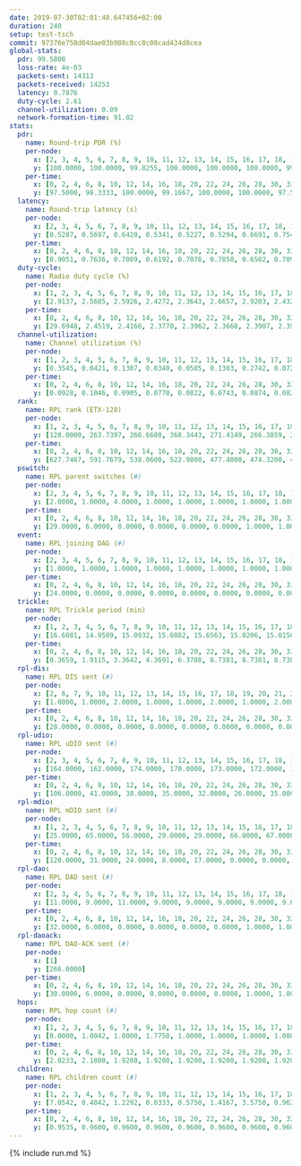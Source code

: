```yaml
---
date: 2019-07-30T02:01:48.647456+02:00
duration: 240
setup: test-tsch
commit: 97376e758d04dae03b988c8cc8c08cad434d8cea
global-stats:
  pdr: 99.5808
  loss-rate: 4e-03
  packets-sent: 14313
  packets-received: 14253
  latency: 0.7876
  duty-cycle: 2.61
  channel-utilization: 0.09
  network-formation-time: 91.02
stats:
  pdr:
    name: Round-trip PDR (%)
    per-node:
      x: [2, 3, 4, 5, 6, 7, 8, 9, 10, 11, 12, 13, 14, 15, 16, 17, 18, 19, 20, 21, 22, 23, 24, 25]
      y: [100.0000, 100.0000, 99.8255, 100.0000, 100.0000, 100.0000, 99.8276, 100.0000, 100.0000, 99.4992, 99.3399, 100.0000, 99.0132, 99.8221, 95.1662, 99.8339, 99.8302, 100.0000, 100.0000, 99.8342, 100.0000, 99.3377, 99.8331, 99.3232]
    per-time:
      x: [0, 2, 4, 6, 8, 10, 12, 14, 16, 18, 20, 22, 24, 26, 28, 30, 32, 34, 36, 38, 40, 42, 44, 46, 48, 50, 52, 54, 56, 58, 60, 62, 64, 66, 68, 70, 72, 74, 76, 78, 80, 82, 84, 86, 88, 90, 92, 94, 96, 98, 100, 102, 104, 106, 108, 110, 112, 114, 116, 118, 120, 122, 124, 126, 128, 130, 132, 134, 136, 138, 140, 142, 144, 146, 148, 150, 152, 154, 156, 158, 160, 162, 164, 166, 168, 170, 172, 174, 176, 178, 180, 182, 184, 186, 188, 190, 192, 194, 196, 198, 200, 202, 204, 206, 208, 210, 212, 214, 216, 218, 220, 222, 224, 226, 228, 230, 232, 234, 236, 238, 240]
      y: [97.5000, 98.3333, 100.0000, 99.1667, 100.0000, 100.0000, 97.5000, 100.0000, 98.3193, 99.1667, 100.0000, 100.0000, 100.0000, 98.3333, 100.0000, 99.1667, 99.1597, 100.0000, 100.0000, 99.1667, 100.0000, 100.0000, 100.0000, 100.0000, 100.0000, 100.0000, 100.0000, 100.0000, 100.0000, 100.0000, 100.0000, 100.0000, 100.0000, 100.0000, 100.0000, 100.0000, 100.0000, 100.0000, 100.0000, 100.0000, 100.0000, 100.0000, 100.0000, 100.0000, 98.3333, 100.0000, 100.0000, 100.0000, 98.3333, 99.1667, 100.0000, 100.0000, 100.0000, 100.0000, 100.0000, 100.0000, 100.0000, 100.0000, 100.0000, 100.0000, 99.1667, 100.0000, 100.0000, 100.0000, 100.0000, 100.0000, 100.0000, 100.0000, 100.0000, 95.0000, 95.0000, 95.8333, 95.8333, 95.0000, 99.1667, 99.1667, 100.0000, 100.0000, 100.0000, 100.0000, 100.0000, 100.0000, 100.0000, 100.0000, 100.0000, 100.0000, 100.0000, 100.0000, 100.0000, 100.0000, 100.0000, 100.0000, 100.0000, 99.1667, 99.1667, 100.0000, 99.1667, 100.0000, 100.0000, 96.6667, 100.0000, 100.0000, 100.0000, 100.0000, 100.0000, 100.0000, 100.0000, 100.0000, 100.0000, 100.0000, 100.0000, 100.0000, 100.0000, 100.0000, 100.0000, 100.0000, 100.0000, 100.0000, 100.0000, 100.0000, null]
  latency:
    name: Round-trip latency (s)
    per-node:
      x: [2, 3, 4, 5, 6, 7, 8, 9, 10, 11, 12, 13, 14, 15, 16, 17, 18, 19, 20, 21, 22, 23, 24, 25]
      y: [0.5287, 0.5697, 0.6420, 0.5341, 0.5227, 0.5294, 0.6691, 0.7544, 0.6366, 0.7916, 0.7017, 0.6486, 0.8405, 0.7604, 0.7884, 0.7585, 0.8615, 1.0236, 0.8867, 1.0500, 1.0630, 1.1824, 1.0437, 1.0935]
    per-time:
      x: [0, 2, 4, 6, 8, 10, 12, 14, 16, 18, 20, 22, 24, 26, 28, 30, 32, 34, 36, 38, 40, 42, 44, 46, 48, 50, 52, 54, 56, 58, 60, 62, 64, 66, 68, 70, 72, 74, 76, 78, 80, 82, 84, 86, 88, 90, 92, 94, 96, 98, 100, 102, 104, 106, 108, 110, 112, 114, 116, 118, 120, 122, 124, 126, 128, 130, 132, 134, 136, 138, 140, 142, 144, 146, 148, 150, 152, 154, 156, 158, 160, 162, 164, 166, 168, 170, 172, 174, 176, 178, 180, 182, 184, 186, 188, 190, 192, 194, 196, 198, 200, 202, 204, 206, 208, 210, 212, 214, 216, 218, 220, 222, 224, 226, 228, 230, 232, 234, 236, 238, 240]
      y: [0.9051, 0.7636, 0.7089, 0.6192, 0.7078, 0.7850, 0.6502, 0.7098, 0.7122, 0.6857, 0.6970, 0.7708, 0.6740, 0.8426, 0.7448, 0.7847, 0.6735, 0.6260, 0.6188, 0.6302, 0.6563, 0.6138, 0.5804, 0.5050, 0.6123, 0.5612, 0.6245, 0.6154, 0.5883, 0.6573, 0.5745, 0.6095, 0.5832, 0.5886, 0.6219, 0.5900, 0.5640, 0.5896, 0.5874, 0.6392, 0.6013, 0.6492, 0.6389, 0.6182, 0.6458, 0.6422, 0.6335, 0.6619, 0.6997, 0.7019, 0.7002, 0.6662, 0.6137, 0.6028, 0.6757, 0.6459, 0.6037, 0.6562, 0.6374, 0.6893, 0.7424, 0.6753, 0.6363, 0.6146, 0.5915, 0.6691, 0.6527, 0.6955, 0.7260, 0.6443, 0.5741, 0.6597, 0.7836, 0.6613, 0.6386, 0.6658, 0.6524, 0.7194, 0.8403, 0.7585, 0.6397, 0.6544, 0.6627, 0.7598, 0.8787, 0.8737, 0.6318, 0.7208, 0.6362, 0.8507, 1.2153, 0.9306, 0.8122, 0.7549, 0.6771, 0.9458, 1.4929, 1.2713, 1.0584, 0.9158, 0.6607, 0.8741, 1.4881, 1.3961, 1.2022, 0.8919, 0.9521, 0.9325, 1.5058, 1.5135, 1.4075, 1.2199, 1.0192, 0.9810, 1.5441, 1.5250, 1.4883, 1.4520, 1.2799, 1.1940, null]
  duty-cycle:
    name: Radio duty cycle (%)
    per-node:
      x: [1, 2, 3, 4, 5, 6, 7, 8, 9, 10, 11, 12, 13, 14, 15, 16, 17, 18, 19, 20, 21, 22, 23, 24, 25]
      y: [2.9137, 2.5685, 2.5926, 2.4272, 2.3643, 2.6657, 2.9203, 2.4323, 2.6253, 2.4919, 2.6907, 2.5021, 2.6514, 2.5219, 2.6555, 2.5607, 2.6895, 2.6569, 2.5968, 2.6283, 2.6090, 2.6077, 2.6996, 2.7608, 2.7082]
    per-time:
      x: [0, 2, 4, 6, 8, 10, 12, 14, 16, 18, 20, 22, 24, 26, 28, 30, 32, 34, 36, 38, 40, 42, 44, 46, 48, 50, 52, 54, 56, 58, 60, 62, 64, 66, 68, 70, 72, 74, 76, 78, 80, 82, 84, 86, 88, 90, 92, 94, 96, 98, 100, 102, 104, 106, 108, 110, 112, 114, 116, 118, 120, 122, 124, 126, 128, 130, 132, 134, 136, 138, 140, 142, 144, 146, 148, 150, 152, 154, 156, 158, 160, 162, 164, 166, 168, 170, 172, 174, 176, 178, 180, 182, 184, 186, 188, 190, 192, 194, 196, 198, 200, 202, 204, 206, 208, 210, 212, 214, 216, 218, 220, 222, 224, 226, 228, 230, 232, 234, 236, 238]
      y: [29.6948, 2.4519, 2.4166, 2.3770, 2.3962, 2.3668, 2.3907, 2.3933, 2.3901, 2.3777, 2.3801, 2.3822, 2.3823, 2.3819, 2.4150, 2.3942, 2.4022, 2.3840, 2.3766, 2.3761, 2.3900, 2.3822, 2.4057, 2.3896, 2.3799, 2.3937, 2.3830, 2.3828, 2.3928, 2.3901, 2.3917, 2.3939, 2.3881, 2.3916, 2.3866, 2.3797, 2.3886, 2.3775, 2.3776, 2.3804, 2.4009, 2.3904, 2.3987, 2.4045, 2.3893, 2.4083, 2.3847, 2.3884, 2.3831, 2.4053, 2.4209, 2.4176, 2.4048, 2.3853, 2.3965, 2.3934, 2.3863, 2.4142, 2.3914, 2.4093, 2.4084, 2.3981, 2.3847, 2.3901, 2.4005, 2.3921, 2.4015, 2.8237, 2.5428, 2.5652, 2.4080, 2.4935, 2.5005, 2.5127, 2.4928, 2.4813, 2.4141, 2.3909, 2.4125, 2.3950, 2.3932, 2.3954, 2.3952, 2.3934, 2.3994, 2.3897, 2.4010, 2.3812, 2.4082, 2.4029, 2.3937, 2.3965, 2.4043, 2.4038, 2.4004, 2.3842, 2.3876, 2.3928, 2.3893, 2.3963, 2.4076, 2.3906, 2.3934, 2.3917, 2.3925, 2.3961, 2.3981, 2.3810, 2.3972, 2.3976, 2.3749, 2.3933, 2.3971, 2.3855, 2.3898, 2.4048, 2.3838, 2.3876, 2.3885, 2.3895]
  channel-utilization:
    name: Channel utilization (%)
    per-node:
      x: [1, 2, 3, 4, 5, 6, 7, 8, 9, 10, 11, 12, 13, 14, 15, 16, 17, 18, 19, 20, 21, 22, 23, 24, 25]
      y: [0.3545, 0.0421, 0.1307, 0.0340, 0.0505, 0.1303, 0.2742, 0.0729, 0.0349, 0.0325, 0.0366, 0.0721, 0.0857, 0.0356, 0.1121, 0.1266, 0.1168, 0.0978, 0.0389, 0.0594, 0.0411, 0.0513, 0.0325, 0.0311, 0.0322]
    per-time:
      x: [0, 2, 4, 6, 8, 10, 12, 14, 16, 18, 20, 22, 24, 26, 28, 30, 32, 34, 36, 38, 40, 42, 44, 46, 48, 50, 52, 54, 56, 58, 60, 62, 64, 66, 68, 70, 72, 74, 76, 78, 80, 82, 84, 86, 88, 90, 92, 94, 96, 98, 100, 102, 104, 106, 108, 110, 112, 114, 116, 118, 120, 122, 124, 126, 128, 130, 132, 134, 136, 138, 140, 142, 144, 146, 148, 150, 152, 154, 156, 158, 160, 162, 164, 166, 168, 170, 172, 174, 176, 178, 180, 182, 184, 186, 188, 190, 192, 194, 196, 198, 200, 202, 204, 206, 208, 210, 212, 214, 216, 218, 220, 222, 224, 226, 228, 230, 232, 234, 236, 238]
      y: [0.0928, 0.1046, 0.0905, 0.0770, 0.0822, 0.0743, 0.0874, 0.0827, 0.0796, 0.0790, 0.0803, 0.0810, 0.0800, 0.0783, 0.0958, 0.0828, 0.0877, 0.0794, 0.0755, 0.0760, 0.0829, 0.0777, 0.0852, 0.0763, 0.0748, 0.0808, 0.0762, 0.0778, 0.0818, 0.0807, 0.0799, 0.0809, 0.0785, 0.0787, 0.0786, 0.0747, 0.0805, 0.0758, 0.0740, 0.0755, 0.0831, 0.0775, 0.0831, 0.0866, 0.0799, 0.0871, 0.0789, 0.0807, 0.0788, 0.0897, 0.0904, 0.0896, 0.0837, 0.0782, 0.0799, 0.0814, 0.0779, 0.0887, 0.0781, 0.0863, 0.0863, 0.0832, 0.0770, 0.0795, 0.0839, 0.0801, 0.0832, 0.3360, 0.1470, 0.1576, 0.0398, 0.1016, 0.1009, 0.1100, 0.0991, 0.1030, 0.0838, 0.0779, 0.0856, 0.0785, 0.0804, 0.0806, 0.0797, 0.0788, 0.0841, 0.0788, 0.0841, 0.0749, 0.0883, 0.0814, 0.0794, 0.0809, 0.0844, 0.0852, 0.0867, 0.0786, 0.0808, 0.0820, 0.0806, 0.0839, 0.0889, 0.0799, 0.0810, 0.0799, 0.0803, 0.0829, 0.0827, 0.0754, 0.0817, 0.0815, 0.0734, 0.0815, 0.0849, 0.0792, 0.0799, 0.0855, 0.0763, 0.0791, 0.0795, 0.0809]
  rank:
    name: RPL rank (ETX-128)
    per-node:
      x: [1, 2, 3, 4, 5, 6, 7, 8, 9, 10, 11, 12, 13, 14, 15, 16, 17, 18, 19, 20, 21, 22, 23, 24, 25]
      y: [128.0000, 263.7397, 266.6680, 368.3443, 271.4149, 266.3859, 269.9170, 335.7178, 439.3900, 412.0325, 485.2951, 349.6393, 401.1992, 508.2551, 436.1992, 18908.7450, 450.0569, 563.5323, 552.3884, 592.3105, 612.4609, 624.0122, 675.7287, 683.5219, 695.9091]
    per-time:
      x: [0, 2, 4, 6, 8, 10, 12, 14, 16, 18, 20, 22, 24, 26, 28, 30, 32, 34, 36, 38, 40, 42, 44, 46, 48, 50, 52, 54, 56, 58, 60, 62, 64, 66, 68, 70, 72, 74, 76, 78, 80, 82, 84, 86, 88, 90, 92, 94, 96, 98, 100, 102, 104, 106, 108, 110, 112, 114, 116, 118, 120, 122, 124, 126, 128, 130, 132, 134, 136, 138, 140, 142, 144, 146, 148, 150, 152, 154, 156, 158, 160, 162, 164, 166, 168, 170, 172, 174, 176, 178, 180, 182, 184, 186, 188, 190, 192, 194, 196, 198, 200, 202, 204, 206, 208, 210, 212, 214, 216, 218, 220, 222, 224, 226, 228, 230, 232, 234, 236, 238]
      y: [627.7467, 591.7679, 538.0600, 522.9800, 477.4800, 474.3200, 484.4118, 482.7647, 460.6200, 472.3200, 469.6000, 468.8600, 475.2000, 467.4706, 469.3800, 463.4200, 462.4000, 468.6863, 465.7200, 466.4902, 476.3922, 469.8800, 467.8182, 443.5600, 441.4200, 437.3600, 437.4200, 432.9804, 432.2600, 432.3200, 433.1000, 434.4118, 432.2800, 430.2800, 427.3200, 423.4800, 423.2941, 421.0800, 420.5800, 421.0000, 426.8039, 423.9200, 426.9400, 429.1000, 446.8462, 467.8846, 457.4800, 454.0392, 447.9400, 464.6786, 456.3600, 450.4400, 446.2400, 443.5200, 441.2600, 444.1569, 446.7407, 438.4800, 441.8000, 446.9600, 448.0000, 453.4118, 447.3200, 446.1538, 445.5769, 439.1600, 442.5400, 439.8800, 472.5386, 437.7191, 45074.3500, 44675.8654, 3044.0800, 2993.1373, 3042.4000, 452.1538, 444.0200, 440.0600, 436.4600, 429.1800, 428.7200, 432.5098, 424.2000, 425.0800, 423.8200, 422.2400, 423.9000, 423.0200, 432.8462, 430.0600, 437.2200, 436.3000, 429.0588, 418.8654, 472.9444, 444.7400, 438.9400, 438.5600, 435.1800, 428.9815, 437.8600, 431.1200, 429.0980, 424.7200, 421.7308, 409.1538, 412.1400, 423.2800, 424.7600, 416.5000, 416.5600, 413.8039, 416.5800, 412.4200, 418.8235, 411.3333, 410.3600, 408.6200, 405.9412, 428.4200]
  pswitch:
    name: RPL parent switches (#)
    per-node:
      x: [2, 3, 4, 5, 6, 7, 8, 9, 10, 11, 12, 13, 14, 15, 16, 17, 18, 19, 20, 21, 22, 23, 24, 25]
      y: [2.0000, 1.0000, 4.0000, 1.0000, 1.0000, 1.0000, 1.0000, 1.0000, 6.0000, 5.0000, 4.0000, 6.0000, 3.0000, 6.0000, 4.0000, 6.0000, 8.0000, 2.0000, 8.0000, 3.0000, 5.0000, 8.0000, 12.0000, 3.0000]
    per-time:
      x: [0, 2, 4, 6, 8, 10, 12, 14, 16, 18, 20, 22, 24, 26, 28, 30, 32, 34, 36, 38, 40, 42, 44, 46, 48, 50, 52, 54, 56, 58, 60, 62, 64, 66, 68, 70, 72, 74, 76, 78, 80, 82, 84, 86, 88, 90, 92, 94, 96, 98, 100, 102, 104, 106, 108, 110, 112, 114, 116, 118, 120, 122, 124, 126, 128, 130, 132, 134, 136, 138, 140, 142, 144, 146, 148, 150, 152, 154, 156, 158, 160, 162, 164, 166, 168, 170, 172, 174, 176, 178, 180, 182, 184, 186, 188, 190, 192, 194, 196, 198, 200, 202, 204, 206, 208, 210, 212, 214, 216, 218, 220, 222, 224, 226, 228, 230, 232, 234, 236, 238]
      y: [29.0000, 6.0000, 0.0000, 0.0000, 0.0000, 0.0000, 1.0000, 1.0000, 0.0000, 0.0000, 0.0000, 0.0000, 0.0000, 1.0000, 0.0000, 0.0000, 0.0000, 1.0000, 0.0000, 1.0000, 1.0000, 0.0000, 5.0000, 0.0000, 0.0000, 0.0000, 0.0000, 1.0000, 0.0000, 0.0000, 0.0000, 1.0000, 0.0000, 0.0000, 0.0000, 0.0000, 1.0000, 0.0000, 0.0000, 0.0000, 1.0000, 0.0000, 0.0000, 0.0000, 2.0000, 2.0000, 0.0000, 1.0000, 0.0000, 6.0000, 0.0000, 0.0000, 0.0000, 0.0000, 0.0000, 1.0000, 4.0000, 0.0000, 0.0000, 0.0000, 0.0000, 1.0000, 0.0000, 2.0000, 2.0000, 0.0000, 0.0000, 0.0000, 0.0000, 0.0000, 1.0000, 2.0000, 0.0000, 1.0000, 0.0000, 3.0000, 0.0000, 0.0000, 0.0000, 0.0000, 0.0000, 1.0000, 0.0000, 0.0000, 0.0000, 0.0000, 0.0000, 0.0000, 2.0000, 0.0000, 0.0000, 0.0000, 1.0000, 2.0000, 4.0000, 0.0000, 0.0000, 0.0000, 0.0000, 4.0000, 0.0000, 0.0000, 1.0000, 0.0000, 2.0000, 2.0000, 0.0000, 0.0000, 0.0000, 0.0000, 0.0000, 1.0000, 0.0000, 0.0000, 1.0000, 1.0000, 0.0000, 0.0000, 1.0000, 0.0000]
  event:
    name: RPL joining DAG (#)
    per-node:
      x: [2, 3, 4, 5, 6, 7, 8, 9, 10, 11, 12, 13, 14, 15, 16, 17, 18, 19, 20, 21, 22, 23, 24, 25]
      y: [1.0000, 1.0000, 1.0000, 1.0000, 1.0000, 1.0000, 1.0000, 1.0000, 1.0000, 1.0000, 1.0000, 1.0000, 1.0000, 1.0000, 3.0000, 1.0000, 1.0000, 1.0000, 1.0000, 1.0000, 1.0000, 1.0000, 1.0000, 1.0000]
    per-time:
      x: [0, 2, 4, 6, 8, 10, 12, 14, 16, 18, 20, 22, 24, 26, 28, 30, 32, 34, 36, 38, 40, 42, 44, 46, 48, 50, 52, 54, 56, 58, 60, 62, 64, 66, 68, 70, 72, 74, 76, 78, 80, 82, 84, 86, 88, 90, 92, 94, 96, 98, 100, 102, 104, 106, 108, 110, 112, 114, 116, 118, 120, 122, 124, 126, 128, 130, 132, 134, 136, 138, 140, 142, 144, 146, 148, 150]
      y: [24.0000, 0.0000, 0.0000, 0.0000, 0.0000, 0.0000, 0.0000, 0.0000, 0.0000, 0.0000, 0.0000, 0.0000, 0.0000, 0.0000, 0.0000, 0.0000, 0.0000, 0.0000, 0.0000, 0.0000, 0.0000, 0.0000, 0.0000, 0.0000, 0.0000, 0.0000, 0.0000, 0.0000, 0.0000, 0.0000, 0.0000, 0.0000, 0.0000, 0.0000, 0.0000, 0.0000, 0.0000, 0.0000, 0.0000, 0.0000, 0.0000, 0.0000, 0.0000, 0.0000, 0.0000, 0.0000, 0.0000, 0.0000, 0.0000, 0.0000, 0.0000, 0.0000, 0.0000, 0.0000, 0.0000, 0.0000, 0.0000, 0.0000, 0.0000, 0.0000, 0.0000, 0.0000, 0.0000, 0.0000, 0.0000, 0.0000, 0.0000, 0.0000, 0.0000, 0.0000, 0.0000, 0.0000, 1.0000, 0.0000, 0.0000, 1.0000]
  trickle:
    name: RPL Trickle period (min)
    per-node:
      x: [1, 2, 3, 4, 5, 6, 7, 8, 9, 10, 11, 12, 13, 14, 15, 16, 17, 18, 19, 20, 21, 22, 23, 24, 25]
      y: [16.6081, 14.9589, 15.0932, 15.6082, 15.6563, 15.0206, 15.0150, 15.1017, 15.0068, 14.9684, 14.9996, 15.0430, 15.0012, 15.0291, 15.0101, 12.4672, 15.0628, 15.0121, 15.0153, 14.9702, 15.0341, 15.0454, 15.6311, 16.5475, 15.0883]
    per-time:
      x: [0, 2, 4, 6, 8, 10, 12, 14, 16, 18, 20, 22, 24, 26, 28, 30, 32, 34, 36, 38, 40, 42, 44, 46, 48, 50, 52, 54, 56, 58, 60, 62, 64, 66, 68, 70, 72, 74, 76, 78, 80, 82, 84, 86, 88, 90, 92, 94, 96, 98, 100, 102, 104, 106, 108, 110, 112, 114, 116, 118, 120, 122, 124, 126, 128, 130, 132, 134, 136, 138, 140, 142, 144, 146, 148, 150, 152, 154, 156, 158, 160, 162, 164, 166, 168, 170, 172, 174, 176, 178, 180, 182, 184, 186, 188, 190, 192, 194, 196, 198, 200, 202, 204, 206, 208, 210, 212, 214, 216, 218, 220, 222, 224, 226, 228, 230, 232, 234, 236, 238]
      y: [0.3659, 1.9115, 3.3642, 4.3691, 6.3788, 8.7381, 8.7381, 8.7381, 8.7381, 17.4763, 17.4763, 17.4763, 17.4763, 17.4763, 17.4763, 17.4763, 17.4763, 17.4763, 17.4763, 17.4763, 17.4763, 17.4763, 17.4763, 17.4763, 17.4763, 17.4763, 17.4763, 17.4763, 17.4763, 17.4763, 17.4763, 17.4763, 17.4763, 17.4763, 17.4763, 17.4763, 17.4763, 17.4763, 17.4763, 17.4763, 17.4763, 17.4763, 17.4763, 17.4763, 17.4763, 17.4763, 17.4763, 17.4763, 17.4763, 17.4763, 17.4763, 17.4763, 17.4763, 17.4763, 17.4763, 17.4763, 17.4763, 17.4763, 17.4763, 17.4763, 17.4763, 17.4763, 17.4763, 17.4763, 17.4763, 17.4763, 17.4763, 17.4763, 17.4763, 17.4763, 4.8573, 2.1005, 3.8844, 1.7656, 1.9879, 3.1941, 3.6482, 5.6361, 5.9419, 9.3498, 9.4372, 9.5948, 10.4858, 13.8063, 17.4763, 17.4763, 17.4763, 17.4763, 17.4763, 17.4763, 17.4763, 17.4763, 17.4763, 17.4763, 17.4763, 17.4763, 17.4763, 17.4763, 17.4763, 17.4763, 17.4763, 17.4763, 17.4763, 17.4763, 17.4763, 17.4763, 17.4763, 17.4763, 17.4763, 17.4763, 17.4763, 17.4763, 17.4763, 17.4763, 17.4763, 17.4763, 17.4763, 17.4763, 17.4763, 17.4763]
  rpl-dis:
    name: RPL DIS sent (#)
    per-node:
      x: [2, 6, 7, 9, 10, 11, 12, 13, 14, 15, 16, 17, 18, 19, 20, 21, 22, 23, 24, 25]
      y: [1.0000, 1.0000, 2.0000, 1.0000, 1.0000, 2.0000, 1.0000, 2.0000, 2.0000, 1.0000, 22.0000, 1.0000, 1.0000, 2.0000, 1.0000, 1.0000, 1.0000, 2.0000, 2.0000, 2.0000]
    per-time:
      x: [0, 2, 4, 6, 8, 10, 12, 14, 16, 18, 20, 22, 24, 26, 28, 30, 32, 34, 36, 38, 40, 42, 44, 46, 48, 50, 52, 54, 56, 58, 60, 62, 64, 66, 68, 70, 72, 74, 76, 78, 80, 82, 84, 86, 88, 90, 92, 94, 96, 98, 100, 102, 104, 106, 108, 110, 112, 114, 116, 118, 120, 122, 124, 126, 128, 130, 132, 134, 136, 138, 140, 142, 144, 146, 148, 150]
      y: [28.0000, 0.0000, 0.0000, 0.0000, 0.0000, 0.0000, 0.0000, 0.0000, 0.0000, 0.0000, 0.0000, 0.0000, 0.0000, 0.0000, 0.0000, 0.0000, 0.0000, 0.0000, 0.0000, 0.0000, 0.0000, 0.0000, 0.0000, 0.0000, 0.0000, 0.0000, 0.0000, 0.0000, 0.0000, 0.0000, 0.0000, 0.0000, 0.0000, 0.0000, 0.0000, 0.0000, 0.0000, 0.0000, 0.0000, 0.0000, 0.0000, 0.0000, 0.0000, 0.0000, 0.0000, 0.0000, 0.0000, 0.0000, 0.0000, 0.0000, 0.0000, 0.0000, 0.0000, 0.0000, 0.0000, 0.0000, 0.0000, 0.0000, 0.0000, 0.0000, 0.0000, 0.0000, 0.0000, 0.0000, 0.0000, 0.0000, 0.0000, 0.0000, 0.0000, 3.0000, 3.0000, 3.0000, 4.0000, 3.0000, 4.0000, 1.0000]
  rpl-udio:
    name: RPL uDIO sent (#)
    per-node:
      x: [2, 3, 4, 5, 6, 7, 8, 9, 10, 11, 12, 13, 14, 15, 16, 17, 18, 19, 20, 21, 22, 23, 24, 25]
      y: [164.0000, 162.0000, 174.0000, 170.0000, 173.0000, 172.0000, 158.0000, 166.0000, 167.0000, 170.0000, 168.0000, 164.0000, 167.0000, 174.0000, 171.0000, 173.0000, 153.0000, 163.0000, 160.0000, 167.0000, 159.0000, 172.0000, 169.0000, 164.0000]
    per-time:
      x: [0, 2, 4, 6, 8, 10, 12, 14, 16, 18, 20, 22, 24, 26, 28, 30, 32, 34, 36, 38, 40, 42, 44, 46, 48, 50, 52, 54, 56, 58, 60, 62, 64, 66, 68, 70, 72, 74, 76, 78, 80, 82, 84, 86, 88, 90, 92, 94, 96, 98, 100, 102, 104, 106, 108, 110, 112, 114, 116, 118, 120, 122, 124, 126, 128, 130, 132, 134, 136, 138, 140, 142, 144, 146, 148, 150, 152, 154, 156, 158, 160, 162, 164, 166, 168, 170, 172, 174, 176, 178, 180, 182, 184, 186, 188, 190, 192, 194, 196, 198, 200, 202, 204, 206, 208, 210, 212, 214, 216, 218, 220, 222, 224, 226, 228, 230, 232, 234, 236, 238, 240]
      y: [106.0000, 41.0000, 38.0000, 35.0000, 32.0000, 26.0000, 35.0000, 32.0000, 34.0000, 31.0000, 33.0000, 32.0000, 32.0000, 30.0000, 38.0000, 32.0000, 30.0000, 41.0000, 32.0000, 31.0000, 35.0000, 24.0000, 33.0000, 38.0000, 31.0000, 36.0000, 30.0000, 28.0000, 27.0000, 34.0000, 38.0000, 31.0000, 35.0000, 31.0000, 28.0000, 27.0000, 33.0000, 31.0000, 32.0000, 36.0000, 29.0000, 30.0000, 34.0000, 32.0000, 37.0000, 39.0000, 33.0000, 34.0000, 29.0000, 35.0000, 36.0000, 31.0000, 30.0000, 29.0000, 33.0000, 30.0000, 28.0000, 37.0000, 30.0000, 32.0000, 29.0000, 31.0000, 33.0000, 31.0000, 32.0000, 33.0000, 27.0000, 31.0000, 43.0000, 36.0000, 34.0000, 36.0000, 31.0000, 33.0000, 31.0000, 33.0000, 33.0000, 33.0000, 29.0000, 33.0000, 31.0000, 33.0000, 31.0000, 35.0000, 34.0000, 35.0000, 32.0000, 34.0000, 32.0000, 33.0000, 35.0000, 31.0000, 29.0000, 36.0000, 35.0000, 27.0000, 37.0000, 31.0000, 34.0000, 33.0000, 35.0000, 35.0000, 29.0000, 33.0000, 32.0000, 34.0000, 37.0000, 29.0000, 34.0000, 33.0000, 31.0000, 36.0000, 36.0000, 29.0000, 35.0000, 29.0000, 34.0000, 29.0000, 38.0000, 31.0000, 4.0000]
  rpl-mdio:
    name: RPL mDIO sent (#)
    per-node:
      x: [1, 2, 3, 4, 5, 6, 7, 8, 9, 10, 11, 12, 13, 14, 15, 16, 17, 18, 19, 20, 21, 22, 23, 24, 25]
      y: [25.0000, 65.0000, 56.0000, 29.0000, 29.0000, 66.0000, 67.0000, 57.0000, 70.0000, 59.0000, 46.0000, 78.0000, 73.0000, 73.0000, 74.0000, 31.0000, 74.0000, 72.0000, 71.0000, 72.0000, 62.0000, 73.0000, 27.0000, 20.0000, 47.0000]
    per-time:
      x: [0, 2, 4, 6, 8, 10, 12, 14, 16, 18, 20, 22, 24, 26, 28, 30, 32, 34, 36, 38, 40, 42, 44, 46, 48, 50, 52, 54, 56, 58, 60, 62, 64, 66, 68, 70, 72, 74, 76, 78, 80, 82, 84, 86, 88, 90, 92, 94, 96, 98, 100, 102, 104, 106, 108, 110, 112, 114, 116, 118, 120, 122, 124, 126, 128, 130, 132, 134, 136, 138, 140, 142, 144, 146, 148, 150, 152, 154, 156, 158, 160, 162, 164, 166, 168, 170, 172, 174, 176, 178, 180, 182, 184, 186, 188, 190, 192, 194, 196, 198, 200, 202, 204, 206, 208, 210, 212, 214, 216, 218, 220, 222, 224, 226, 228, 230, 232, 234, 236]
      y: [120.0000, 31.0000, 24.0000, 8.0000, 17.0000, 0.0000, 0.0000, 13.0000, 11.0000, 1.0000, 0.0000, 0.0000, 0.0000, 6.0000, 2.0000, 9.0000, 5.0000, 3.0000, 0.0000, 0.0000, 0.0000, 0.0000, 7.0000, 5.0000, 6.0000, 3.0000, 4.0000, 0.0000, 0.0000, 0.0000, 1.0000, 6.0000, 5.0000, 7.0000, 5.0000, 1.0000, 0.0000, 0.0000, 0.0000, 3.0000, 6.0000, 9.0000, 6.0000, 1.0000, 0.0000, 0.0000, 0.0000, 0.0000, 1.0000, 2.0000, 9.0000, 10.0000, 3.0000, 0.0000, 0.0000, 0.0000, 0.0000, 2.0000, 6.0000, 10.0000, 4.0000, 3.0000, 0.0000, 0.0000, 0.0000, 0.0000, 6.0000, 4.0000, 7.0000, 6.0000, 115.0000, 121.0000, 175.0000, 177.0000, 162.0000, 92.0000, 23.0000, 8.0000, 15.0000, 6.0000, 1.0000, 5.0000, 8.0000, 9.0000, 1.0000, 0.0000, 2.0000, 2.0000, 1.0000, 10.0000, 5.0000, 4.0000, 1.0000, 0.0000, 1.0000, 0.0000, 1.0000, 5.0000, 7.0000, 7.0000, 3.0000, 0.0000, 0.0000, 0.0000, 4.0000, 1.0000, 8.0000, 3.0000, 6.0000, 3.0000, 0.0000, 1.0000, 0.0000, 1.0000, 4.0000, 10.0000, 4.0000, 3.0000, 3.0000]
  rpl-dao:
    name: RPL DAO sent (#)
    per-node:
      x: [2, 3, 4, 5, 6, 7, 8, 9, 10, 11, 12, 13, 14, 15, 16, 17, 18, 19, 20, 21, 22, 23, 24, 25]
      y: [11.0000, 9.0000, 11.0000, 9.0000, 9.0000, 9.0000, 9.0000, 9.0000, 11.0000, 13.0000, 12.0000, 12.0000, 12.0000, 12.0000, 12.0000, 13.0000, 15.0000, 9.0000, 14.0000, 10.0000, 12.0000, 14.0000, 15.0000, 11.0000]
    per-time:
      x: [0, 2, 4, 6, 8, 10, 12, 14, 16, 18, 20, 22, 24, 26, 28, 30, 32, 34, 36, 38, 40, 42, 44, 46, 48, 50, 52, 54, 56, 58, 60, 62, 64, 66, 68, 70, 72, 74, 76, 78, 80, 82, 84, 86, 88, 90, 92, 94, 96, 98, 100, 102, 104, 106, 108, 110, 112, 114, 116, 118, 120, 122, 124, 126, 128, 130, 132, 134, 136, 138, 140, 142, 144, 146, 148, 150, 152, 154, 156, 158, 160, 162, 164, 166, 168, 170, 172, 174, 176, 178, 180, 182, 184, 186, 188, 190, 192, 194, 196, 198, 200, 202, 204, 206, 208, 210, 212, 214, 216, 218, 220, 222, 224, 226, 228, 230, 232, 234, 236, 238]
      y: [32.0000, 6.0000, 0.0000, 0.0000, 0.0000, 0.0000, 1.0000, 1.0000, 0.0000, 0.0000, 0.0000, 0.0000, 0.0000, 1.0000, 16.0000, 2.0000, 3.0000, 1.0000, 0.0000, 1.0000, 2.0000, 1.0000, 5.0000, 0.0000, 0.0000, 0.0000, 0.0000, 2.0000, 11.0000, 1.0000, 2.0000, 2.0000, 0.0000, 0.0000, 1.0000, 2.0000, 4.0000, 0.0000, 0.0000, 0.0000, 1.0000, 2.0000, 5.0000, 7.0000, 4.0000, 3.0000, 1.0000, 1.0000, 0.0000, 8.0000, 2.0000, 1.0000, 0.0000, 0.0000, 1.0000, 2.0000, 6.0000, 6.0000, 0.0000, 3.0000, 0.0000, 2.0000, 0.0000, 3.0000, 2.0000, 2.0000, 0.0000, 0.0000, 1.0000, 2.0000, 3.0000, 11.0000, 0.0000, 2.0000, 1.0000, 4.0000, 0.0000, 1.0000, 2.0000, 0.0000, 0.0000, 1.0000, 0.0000, 0.0000, 2.0000, 12.0000, 0.0000, 2.0000, 3.0000, 2.0000, 1.0000, 0.0000, 3.0000, 3.0000, 5.0000, 0.0000, 0.0000, 0.0000, 1.0000, 12.0000, 3.0000, 0.0000, 3.0000, 0.0000, 3.0000, 1.0000, 3.0000, 1.0000, 2.0000, 0.0000, 0.0000, 1.0000, 1.0000, 3.0000, 9.0000, 1.0000, 3.0000, 0.0000, 5.0000, 1.0000]
  rpl-daoack:
    name: RPL DAO-ACK sent (#)
    per-node:
      x: [1]
      y: [266.0000]
    per-time:
      x: [0, 2, 4, 6, 8, 10, 12, 14, 16, 18, 20, 22, 24, 26, 28, 30, 32, 34, 36, 38, 40, 42, 44, 46, 48, 50, 52, 54, 56, 58, 60, 62, 64, 66, 68, 70, 72, 74, 76, 78, 80, 82, 84, 86, 88, 90, 92, 94, 96, 98, 100, 102, 104, 106, 108, 110, 112, 114, 116, 118, 120, 122, 124, 126, 128, 130, 132, 134, 136, 138, 140, 142, 144, 146, 148, 150, 152, 154, 156, 158, 160, 162, 164, 166, 168, 170, 172, 174, 176, 178, 180, 182, 184, 186, 188, 190, 192, 194, 196, 198, 200, 202, 204, 206, 208, 210, 212, 214, 216, 218, 220, 222, 224, 226, 228, 230, 232, 234, 236, 238]
      y: [30.0000, 6.0000, 0.0000, 0.0000, 0.0000, 0.0000, 1.0000, 1.0000, 0.0000, 0.0000, 0.0000, 0.0000, 0.0000, 1.0000, 16.0000, 2.0000, 3.0000, 1.0000, 0.0000, 1.0000, 2.0000, 1.0000, 5.0000, 0.0000, 0.0000, 0.0000, 0.0000, 2.0000, 11.0000, 1.0000, 2.0000, 2.0000, 0.0000, 0.0000, 1.0000, 2.0000, 4.0000, 0.0000, 0.0000, 0.0000, 1.0000, 2.0000, 5.0000, 6.0000, 4.0000, 3.0000, 1.0000, 1.0000, 0.0000, 8.0000, 2.0000, 1.0000, 0.0000, 0.0000, 1.0000, 2.0000, 6.0000, 6.0000, 0.0000, 3.0000, 0.0000, 2.0000, 0.0000, 3.0000, 2.0000, 2.0000, 0.0000, 0.0000, 1.0000, 2.0000, 3.0000, 10.0000, 0.0000, 2.0000, 1.0000, 4.0000, 0.0000, 1.0000, 2.0000, 0.0000, 0.0000, 1.0000, 0.0000, 0.0000, 2.0000, 12.0000, 0.0000, 2.0000, 3.0000, 2.0000, 1.0000, 0.0000, 4.0000, 2.0000, 5.0000, 0.0000, 0.0000, 0.0000, 1.0000, 11.0000, 3.0000, 0.0000, 3.0000, 0.0000, 3.0000, 1.0000, 2.0000, 1.0000, 2.0000, 0.0000, 0.0000, 1.0000, 1.0000, 3.0000, 9.0000, 1.0000, 3.0000, 0.0000, 4.0000, 1.0000]
  hops:
    name: RPL hop count (#)
    per-node:
      x: [1, 2, 3, 4, 5, 6, 7, 8, 9, 10, 11, 12, 13, 14, 15, 16, 17, 18, 19, 20, 21, 22, 23, 24, 25]
      y: [0.0000, 1.0042, 1.0000, 1.7750, 1.0000, 1.0000, 1.0000, 1.0000, 2.0000, 2.0000, 2.0000, 1.1667, 2.0083, 2.0583, 2.0125, 2.0000, 2.0458, 2.7792, 3.0126, 3.0000, 3.0875, 3.2167, 3.8326, 3.8787, 3.7908]
    per-time:
      x: [0, 2, 4, 6, 8, 10, 12, 14, 16, 18, 20, 22, 24, 26, 28, 30, 32, 34, 36, 38, 40, 42, 44, 46, 48, 50, 52, 54, 56, 58, 60, 62, 64, 66, 68, 70, 72, 74, 76, 78, 80, 82, 84, 86, 88, 90, 92, 94, 96, 98, 100, 102, 104, 106, 108, 110, 112, 114, 116, 118, 120, 122, 124, 126, 128, 130, 132, 134, 136, 138, 140, 142, 144, 146, 148, 150, 152, 154, 156, 158, 160, 162, 164, 166, 168, 170, 172, 174, 176, 178, 180, 182, 184, 186, 188, 190, 192, 194, 196, 198, 200, 202, 204, 206, 208, 210, 212, 214, 216, 218, 220, 222, 224, 226, 228, 230, 232, 234, 236, 238]
      y: [2.0233, 2.1800, 1.9200, 1.9200, 1.9200, 1.9200, 1.9200, 1.9200, 1.9200, 1.9200, 1.9200, 1.9200, 1.9200, 1.9200, 1.9200, 1.9200, 1.9200, 1.9200, 1.9200, 1.9200, 2.0000, 2.0800, 2.1000, 2.1200, 2.1200, 2.1200, 2.1200, 2.1200, 2.1200, 2.1200, 2.1200, 2.1000, 2.0800, 2.0800, 2.0800, 2.0800, 2.0800, 2.0800, 2.0800, 2.0800, 2.0800, 2.0800, 2.0800, 2.0800, 2.0800, 2.0800, 2.0800, 2.0800, 2.0800, 2.1000, 2.1200, 2.1200, 2.1200, 2.1200, 2.1200, 2.1200, 2.1000, 2.0800, 2.0800, 2.0800, 2.0800, 2.0800, 2.0800, 2.0800, 2.0800, 2.0800, 2.0800, 2.0800, 2.0800, 2.0800, 2.2400, 2.2000, 2.2000, 2.1600, 2.1600, 2.1400, 2.1200, 2.1200, 2.1200, 2.1200, 2.1200, 2.1200, 2.1200, 2.1200, 2.1200, 2.1200, 2.1200, 2.1200, 2.1200, 2.1200, 2.1200, 2.1200, 2.1200, 2.1000, 1.9000, 1.9200, 1.9200, 1.9200, 1.9200, 1.9600, 2.1200, 2.1200, 2.1200, 2.1200, 2.1000, 2.0800, 2.0800, 2.0800, 2.0800, 2.0800, 2.0800, 2.0800, 2.0800, 2.0800, 2.0800, 2.0800, 2.0800, 2.0800, 2.0800, 2.0800]
  children:
    name: RPL children count (#)
    per-node:
      x: [1, 2, 3, 4, 5, 6, 7, 8, 9, 10, 11, 12, 13, 14, 15, 16, 17, 18, 19, 20, 21, 22, 23, 24, 25]
      y: [7.0542, 0.4042, 1.2292, 0.0333, 0.5750, 1.4167, 3.5750, 0.9625, 0.0000, 0.0000, 0.0000, 0.8542, 1.1042, 0.0000, 1.8583, 0.4059, 1.1833, 1.8167, 0.0795, 0.8000, 0.1542, 0.4667, 0.0000, 0.0000, 0.0000]
    per-time:
      x: [0, 2, 4, 6, 8, 10, 12, 14, 16, 18, 20, 22, 24, 26, 28, 30, 32, 34, 36, 38, 40, 42, 44, 46, 48, 50, 52, 54, 56, 58, 60, 62, 64, 66, 68, 70, 72, 74, 76, 78, 80, 82, 84, 86, 88, 90, 92, 94, 96, 98, 100, 102, 104, 106, 108, 110, 112, 114, 116, 118, 120, 122, 124, 126, 128, 130, 132, 134, 136, 138, 140, 142, 144, 146, 148, 150, 152, 154, 156, 158, 160, 162, 164, 166, 168, 170, 172, 174, 176, 178, 180, 182, 184, 186, 188, 190, 192, 194, 196, 198, 200, 202, 204, 206, 208, 210, 212, 214, 216, 218, 220, 222, 224, 226, 228, 230, 232, 234, 236, 238]
      y: [0.9535, 0.9600, 0.9600, 0.9600, 0.9600, 0.9600, 0.9600, 0.9600, 0.9600, 0.9600, 0.9600, 0.9600, 0.9600, 0.9600, 0.9600, 0.9600, 0.9600, 0.9600, 0.9600, 0.9600, 0.9600, 0.9600, 0.9600, 0.9600, 0.9600, 0.9600, 0.9600, 0.9600, 0.9600, 0.9600, 0.9600, 0.9600, 0.9600, 0.9600, 0.9600, 0.9600, 0.9600, 0.9600, 0.9600, 0.9600, 0.9600, 0.9600, 0.9600, 0.9600, 0.9600, 0.9600, 0.9600, 0.9600, 0.9600, 0.9600, 0.9600, 0.9600, 0.9600, 0.9600, 0.9600, 0.9600, 0.9600, 0.9600, 0.9600, 0.9600, 0.9600, 0.9600, 0.9600, 0.9600, 0.9600, 0.9600, 0.9600, 0.9600, 0.9600, 0.9600, 0.9600, 0.9600, 0.9600, 0.9600, 0.9600, 0.9600, 0.9600, 0.9600, 0.9600, 0.9600, 0.9600, 0.9600, 0.9600, 0.9600, 0.9600, 0.9600, 0.9600, 0.9600, 0.9600, 0.9600, 0.9600, 0.9600, 0.9600, 0.9600, 0.9600, 0.9600, 0.9600, 0.9600, 0.9600, 0.9600, 0.9600, 0.9600, 0.9600, 0.9600, 0.9600, 0.9600, 0.9600, 0.9600, 0.9600, 0.9600, 0.9600, 0.9600, 0.9600, 0.9600, 0.9600, 0.9600, 0.9600, 0.9600, 0.9600, 0.9600]
---
```


{% include run.md %}
